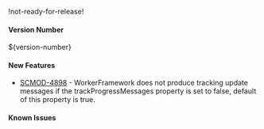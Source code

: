 !not-ready-for-release!

#### Version Number
${version-number}

#### New Features
- [SCMOD-4898](https://jira.autonomy.com/browse/SCMOD-4898) - WorkerFramework does not produce tracking update messages if the trackProgressMessages property is set to false, default of this property is true.

#### Known Issues
